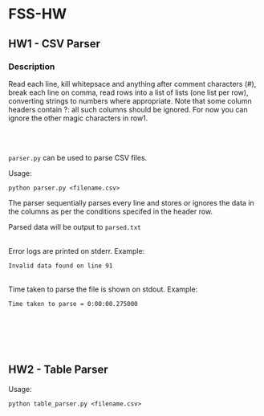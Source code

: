 # FSS-HW

## HW1 - CSV Parser

### Description
Read each line, kill whitepsace and anything after comment characters (#), break each line on comma, read rows into a list of lists (one list per row), converting strings to numbers where appropriate. Note that some column headers contain ?: all such columns should be ignored. For now you can ignore the other magic characters in row1.

<br><br>

`parser.py` can be used to parse CSV files. 

Usage:

`python parser.py <filename.csv>`

The parser sequentially parses every line and stores or ignores the data in the columns as per the conditions specifed in the header row.

Parsed data will be output to `parsed.txt`<br><br>

Error logs are printed on stderr. Example:

`Invalid data found on line 91`
<br><br>

Time taken to parse the file is shown on stdout. Example:

`Time taken to parse = 0:00:00.275000`

<br><br><br><br>

## HW2 - Table Parser

Usage:

`python table_parser.py <filename.csv>`
